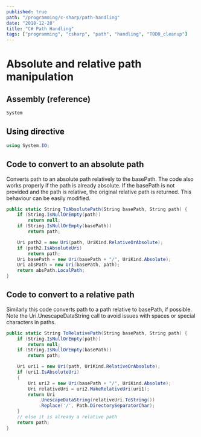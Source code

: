 ```yaml
---
published: true
path: "/programming/c-sharp/path-handling"
date: "2018-12-28"
title: "C# Path Handling"
tags: ["programming", "csharp", "path", "handling", "TODO_cleanup"]
---
```


# Absolute and relative path manipulation

## Assembly (reference)

```csharp
System
```

## Using directive

```csharp
using System.IO;
```

## Code to convert to an absolute path

Converts path to an absolute path relatively to the basePath. The code also works properly if the path is already absolute. If the basePath is not provided and the path is relative, the original relative path is returned. This behaviour can be easily modified.

```csharp
public static String ToAbsolutePath(String basePath, String path) {
	if (String.IsNullOrEmpty(path))
		return null;
	if (String.IsNullOrEmpty(basePath))
		return path;

	Uri path2 = new Uri(path, UriKind.RelativeOrAbsolute);
	if (path2.IsAbsoluteUri)
		return path;
	Uri basePath = new Uri(basePath + "/", UriKind.Absolute);
	Uri absPath = new Uri(basePath, path);
	return absPath.LocalPath;
}
```


## Code to convert to a relative path

Similarly this code converts path to a path relative to basePath, if possible. Note the Uri.UnescapeDataString call to avoid issues with spaces or special characters in paths.

```csharp
public static String ToRelativePath(String basePath, String path) {
	if (String.IsNullOrEmpty(path))
		return null;
	if (String.IsNullOrEmpty(basePath))
		return path;

	Uri uri1 = new Uri(path, UriKind.RelativeOrAbsolute);
	if (uri1.IsAbsoluteUri)
	{
		Uri uri2 = new Uri(basePath + "/", UriKind.Absolute);
		Uri relativeUri = uri2.MakeRelativeUri(uri1);
		return Uri
			.UnescapeDataString(relativeUri.ToString())
			.Replace('/', Path.DirectorySeparatorChar);
	}
	// else it is already a relative path
	return path;
}
```
